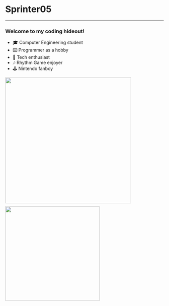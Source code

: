 # Sprinter05
---
### Welcome to my coding hideout!
- 🎓 Computer Engineering student
- ⌨️ Programmer as a hobby
- 💾 Tech enthusiast
- 🎶 Rhythm Game enjoyer
- 🕹️ Nintendo fanboy
<div style="display: flex; flex-direction: column;">
    <img width=400 align="center" style="margin:0 0 10px 0" src="https://github-readme-stats.vercel.app/api?username=Sprinter05&show_icons=true&theme=catppuccin_mocha&card_width=320&"/>
</div>
<div style="display: flex; flex-direction: column;"> 
    <img width=300 src="https://github-readme-stats.vercel.app/api/top-langs?username=Sprinter05&layout=compact&langs_count=8&card_width=320&theme=catppuccin_mocha&" />
</div>
